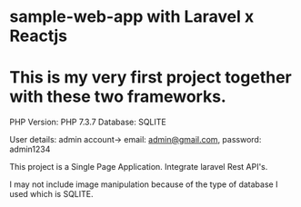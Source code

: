 # sample-web-app with Laravel x Reactjs
# This is my very first project together with these two frameworks.

PHP Version: PHP 7.3.7
Database: SQLITE

User details:
    admin account->
        email: admin@gmail.com, password: admin1234

This project is a Single Page Application.
Integrate laravel Rest API's.

I may not include image manipulation because of the type of database I used which is SQLITE.
